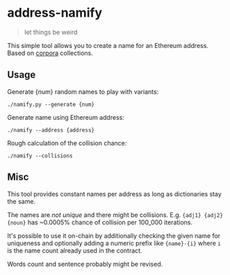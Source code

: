 # address-namify

> let things be weird

This simple tool allows you to create a name for an Ethereum address.
Based on [corpora](https://github.com/dariusk/corpora) collections.

## Usage

Generate {num} random names to play with variants:
```commandline
./namify.py --generate {num}
```

Generate name using Ethereum address:
```commandline
./namify --address {address}
```

Rough calculation of the collision chance:
```commandline
./namify --collisions
```

## Misc

This tool provides constant names per address as long as dictionaries stay the same.

The names are *not unique* and there might be collisions. E.g. `{adj1} {adj2} {noun}` has ~0.0005% chance of collision per 100_000 iterations. 

It's possible to use it on-chain by additionally checking the given name for uniqueness 
and optionally adding a numeric prefix like `{name}-{i}` where `i` is the name count already used in the contract.   

Words count and sentence probably might be revised.
